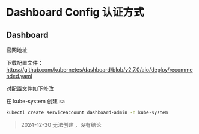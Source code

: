 

# Dashboard Config 认证方式



## Dashboard

官网地址

下载配置文件：https://github.com/kubernetes/dashboard/blob/v2.7.0/aio/deploy/recommended.yaml

对配置文件如下修改







在 kube-system 创建 sa

```sh
kubectl create serviceaccount dashboard-admin -n kube-system
```





> 2024-12-30 无法创建 ，没有结论

